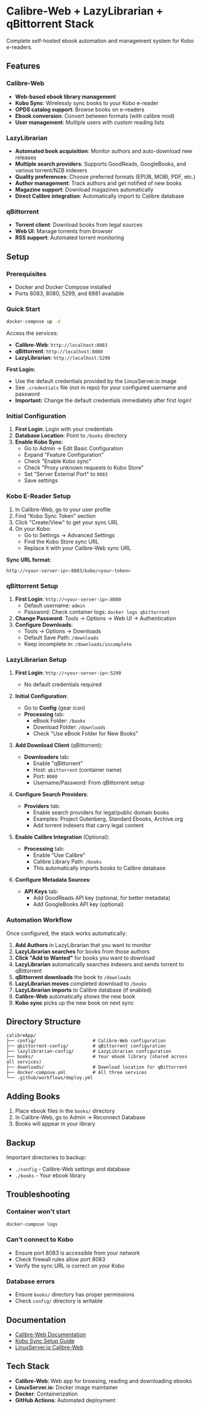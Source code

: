 # Calibre-Web + LazyLibrarian + qBittorrent Stack

Complete self-hosted ebook automation and management system for Kobo e-readers.

## Features

### Calibre-Web
- **Web-based ebook library management**
- **Kobo Sync**: Wirelessly sync books to your Kobo e-reader
- **OPDS catalog support**: Browse books on e-readers
- **Ebook conversion**: Convert between formats (with calibre mod)
- **User management**: Multiple users with custom reading lists

### LazyLibrarian
- **Automated book acquisition**: Monitor authors and auto-download new releases
- **Multiple search providers**: Supports GoodReads, GoogleBooks, and various torrent/NZB indexers
- **Quality preferences**: Choose preferred formats (EPUB, MOBI, PDF, etc.)
- **Author management**: Track authors and get notified of new books
- **Magazine support**: Download magazines automatically
- **Direct Calibre integration**: Automatically import to Calibre database

### qBittorrent
- **Torrent client**: Download books from legal sources
- **Web UI**: Manage torrents from browser
- **RSS support**: Automated torrent monitoring

## Setup

### Prerequisites

- Docker and Docker Compose installed
- Ports 8083, 8080, 5299, and 6881 available

### Quick Start

```bash
docker-compose up -d
```

Access the services:
- **Calibre-Web**: `http://localhost:8083`
- **qBittorrent**: `http://localhost:8080`
- **LazyLibrarian**: `http://localhost:5299`

**First Login:**
- Use the default credentials provided by the LinuxServer.io image
- See `.credentials` file (not in repo) for your configured username and password
- **Important:** Change the default credentials immediately after first login!

### Initial Configuration

1. **First Login**: Login with your credentials
2. **Database Location**: Point to `/books` directory
3. **Enable Kobo Sync**:
   - Go to Admin → Edit Basic Configuration
   - Expand "Feature Configuration"
   - Check "Enable Kobo sync"
   - Check "Proxy unknown requests to Kobo Store"
   - Set "Server External Port" to `8083`
   - Save settings

### Kobo E-Reader Setup

1. In Calibre-Web, go to your user profile
2. Find "Kobo Sync Token" section
3. Click "Create/View" to get your sync URL
4. On your Kobo:
   - Go to Settings → Advanced Settings
   - Find the Kobo Store sync URL
   - Replace it with your Calibre-Web sync URL

**Sync URL format:**
```
http://<your-server-ip>:8083/kobo/<your-token>
```

### qBittorrent Setup

1. **First Login**: `http://<your-server-ip>:8080`
   - Default username: `admin`
   - Password: Check container logs: `docker logs qbittorrent`
2. **Change Password**: Tools → Options → Web UI → Authentication
3. **Configure Downloads**:
   - Tools → Options → Downloads
   - Default Save Path: `/downloads`
   - Keep incomplete in: `/downloads/incomplete`

### LazyLibrarian Setup

1. **First Login**: `http://<your-server-ip>:5299`
   - No default credentials required

2. **Initial Configuration**:
   - Go to **Config** (gear icon)
   - **Processing** tab:
     - eBook Folder: `/books`
     - Download Folder: `/downloads`
     - Check "Use eBook Folder for New Books"

3. **Add Download Client** (qBittorrent):
   - **Downloaders** tab:
     - Enable "qBittorrent"
     - Host: `qbittorrent` (container name)
     - Port: `8080`
     - Username/Password: From qBittorrent setup

4. **Configure Search Providers**:
   - **Providers** tab:
     - Enable search providers for legal/public domain books
     - Examples: Project Gutenberg, Standard Ebooks, Archive.org
     - Add torrent indexers that carry legal content

5. **Enable Calibre Integration** (Optional):
   - **Processing** tab:
     - Enable "Use Calibre"
     - Calibre Library Path: `/books`
     - This automatically imports books to Calibre database

6. **Configure Metadata Sources**:
   - **API Keys** tab:
     - Add GoodReads API key (optional, for better metadata)
     - Add GoogleBooks API key (optional)

### Automation Workflow

Once configured, the stack works automatically:

1. **Add Authors** in LazyLibrarian that you want to monitor
2. **LazyLibrarian searches** for books from those authors
3. **Click "Add to Wanted"** for books you want to download
4. **LazyLibrarian** automatically searches indexers and sends torrent to qBittorrent
5. **qBittorrent downloads** the book to `/downloads`
6. **LazyLibrarian moves** completed download to `/books`
7. **LazyLibrarian imports** to Calibre database (if enabled)
8. **Calibre-Web** automatically shows the new book
9. **Kobo sync** picks up the new book on next sync

## Directory Structure

```
calibreApp/
├── config/                     # Calibre-Web configuration
├── qbittorrent-config/         # qBittorrent configuration
├── lazylibrarian-config/       # LazyLibrarian configuration
├── books/                      # Your ebook library (shared across all services)
├── downloads/                  # Download location for qBittorrent
├── docker-compose.yml          # All three services
└── .github/workflows/deploy.yml
```

## Adding Books

1. Place ebook files in the `books/` directory
2. In Calibre-Web, go to Admin → Reconnect Database
3. Books will appear in your library

## Backup

Important directories to backup:
- `./config` - Calibre-Web settings and database
- `./books` - Your ebook library

## Troubleshooting

### Container won't start
```bash
docker-compose logs
```

### Can't connect to Kobo
- Ensure port 8083 is accessible from your network
- Check firewall rules allow port 8083
- Verify the sync URL is correct on your Kobo

### Database errors
- Ensure `books/` directory has proper permissions
- Check `config/` directory is writable

## Documentation

- [Calibre-Web Documentation](https://github.com/janeczku/calibre-web/wiki)
- [Kobo Sync Setup Guide](https://github.com/janeczku/calibre-web/wiki/Kobo-Integration)
- [LinuxServer.io Calibre-Web](https://docs.linuxserver.io/images/docker-calibre-web/)

## Tech Stack

- **Calibre-Web**: Web app for browsing, reading and downloading ebooks
- **LinuxServer.io**: Docker image maintainer
- **Docker**: Containerization
- **GitHub Actions**: Automated deployment
